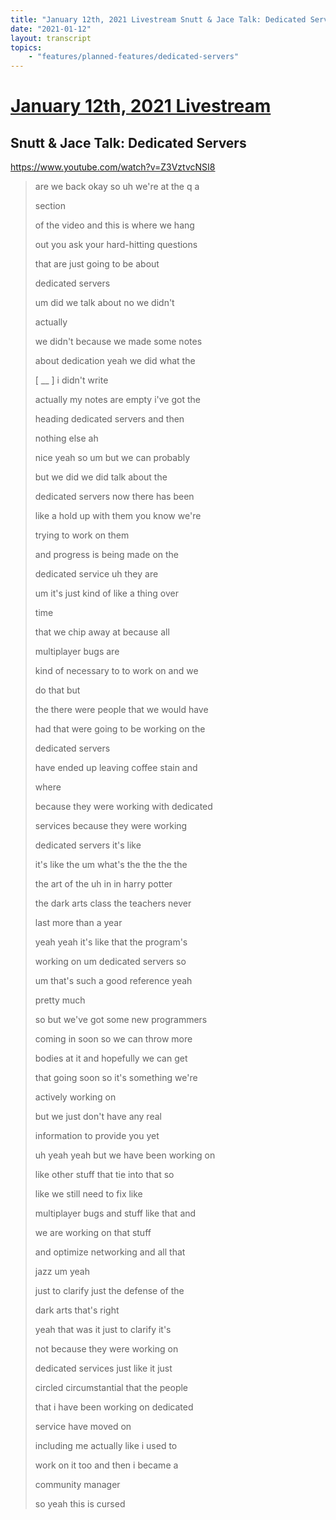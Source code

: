 ```yaml
---
title: "January 12th, 2021 Livestream Snutt & Jace Talk: Dedicated Servers"
date: "2021-01-12"
layout: transcript
topics:
    - "features/planned-features/dedicated-servers"
---
```

# [January 12th, 2021 Livestream](../2021-01-12.md)
## Snutt & Jace Talk: Dedicated Servers
https://www.youtube.com/watch?v=Z3VztvcNSI8
> are we back okay so uh we're at the q a
> 
> section
> 
> of the video and this is where we hang
> 
> out you ask your hard-hitting questions
> 
> that are just going to be about
> 
> dedicated servers
> 
> um did we talk about no we didn't
> 
> actually
> 
> we didn't because we made some notes
> 
> about dedication yeah we did what the
> 
> [ __ ] i didn't write
> 
> actually my notes are empty i've got the
> 
> heading dedicated servers and then
> 
> nothing else ah
> 
> nice yeah so um but we can probably
> 
> but we did we did talk about the
> 
> dedicated servers now there has been
> 
> like a hold up with them you know we're
> 
> trying to work on them
> 
> and progress is being made on the
> 
> dedicated service uh they are
> 
> um it's just kind of like a thing over
> 
> time
> 
> that we chip away at because all
> 
> multiplayer bugs are
> 
> kind of necessary to to work on and we
> 
> do that but
> 
> the there were people that we would have
> 
> had that were going to be working on the
> 
> dedicated servers
> 
> have ended up leaving coffee stain and
> 
> where
> 
> because they were working with dedicated
> 
> services because they were working
> 
> dedicated servers it's like
> 
> it's like the um what's the the the the
> 
> the art of the uh in in harry potter
> 
> the dark arts class the teachers never
> 
> last more than a year
> 
> yeah yeah it's like that the program's
> 
> working on um dedicated servers so
> 
> um that's such a good reference yeah
> 
> pretty much
> 
> so but we've got some new programmers
> 
> coming in soon so we can throw more
> 
> bodies at it and hopefully we can get
> 
> that going soon so it's something we're
> 
> actively working on
> 
> but we just don't have any real
> 
> information to provide you yet
> 
> uh yeah yeah but we have been working on
> 
> like other stuff that tie into that so
> 
> like we still need to fix like
> 
> multiplayer bugs and stuff like that and
> 
> we are working on that stuff
> 
> and optimize networking and all that
> 
> jazz um yeah
> 
> just to clarify just the defense of the
> 
> dark arts that's right
> 
> yeah that was it just to clarify it's
> 
> not because they were working on
> 
> dedicated services just like it just
> 
> circled circumstantial that the people
> 
> that i have been working on dedicated
> 
> service have moved on
> 
> including me actually like i used to
> 
> work on it too and then i became a
> 
> community manager
> 
> so yeah this is cursed
> 
